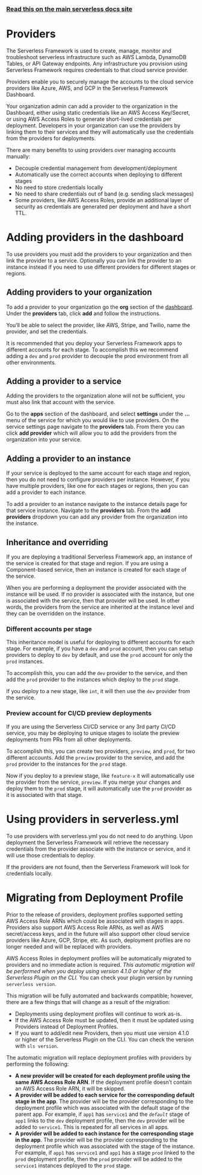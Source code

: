<!--
title: Serverless Dashboard - Providers
menuText: Providers
menuOrder: 8
layout: Doc
-->

<!-- DOCS-SITE-LINK:START automatically generated  -->

### [Read this on the main serverless docs site](https://www.serverless.com/framework/docs/guides/providers/)

<!-- DOCS-SITE-LINK:END -->

# Providers

The Serverless Framework is used to create, manage, monitor and troubleshoot serverless infrastructure such as AWS Lambda, DynamoDB Tables, or API Gateway endpoints. Any infrastructure you provision using Serverless Framework requires credentials to that cloud service provider.

Providers enable you to securely manage the accounts to the cloud service providers like Azure, AWS, and GCP in the Serverless Framework Dashboard.

Your organization admin can add a provider to the organization in the Dashboard, either using static credentials like an AWS Access Key/Secret, or using AWS Access Roles to generate short-lived credentials per deployment. Developers in your organization can use the providers by linking them to their services and they will automatically use the credentials from the providers for deployments.

There are many benefits to using providers over managing accounts manually:

- Decouple credential management from development/deployment
- Automatically use the correct accounts when deploying to different stages
- No need to store credentials locally
- No need to share credentials out of band (e.g. sending slack messages)
- Some providers, like AWS Access Roles, provide an additional layer of security as credentials are generated per deployment and have a short TTL.

# Adding providers in the dashboard

To use providers you must add the providers to your organization and then link the provider to a service. Optionally you can link the provider to an instance instead if you need to use different providers for different stages or regions.

## Adding providers to your organization

To add a provider to your organization go the **org** section of the [dashboard](https://app.serverless.com). Under the **providers** tab, click **add** and follow the instructions.

You’ll be able to select the provider, like AWS, Stripe, and Twilio, name the provider, and set the credentials.

It is recommended that you deploy your Serverless Framework apps to different accounts for each stage. To accomplish this we recommend adding a `dev` and `prod` provider to decouple the prod environment from all other environments.

## Adding a provider to a service

Adding the providers to the organization alone will not be sufficient, you must also link that account with the service.

Go to the **apps** section of the dashboard, and select **settings** under the **...** menu of the service for which you would like to use providers. On the service settings page navigate to the **providers** tab. From there you can click **add provider** which will allow you to add the providers from the organization into your service.

## Adding a provider to an instance

If your service is deployed to the same account for each stage and region, then you do not need to configure providers per instance. However, if you have multiple providers, like one for each stages or regions, then you can add a provider to each instance.

To add a provider to an instance navigate to the instance details page for that service instance. Navigate to the **providers** tab. From the **add providers** dropdown you can add any provider from the organization into the instance.

## Inheritance and overriding

If you are deploying a traditional Serverless Framework app, an instance of the service is created for that stage and region. If you are using a Component-based service, then an instance is created for each stage of the service.

When you are performing a deployment the provider associated with the instance will be used. If no provider is associated with the instance, but one is associated with the service, then that provider will be used. In other words, the providers from the service are inherited at the instance level and they can be overridden on the instance.

### Different accounts per stage

This inheritance model is useful for deploying to different accounts for each stage. For example, if you have a `dev` and `prod` account, then you can setup providers to deploy to `dev` by default, and use the `prod` account for only the `prod` instances.

To accomplish this, you can add the `dev` provider to the service, and then add the `prod` provider to the instances which deploy to the `prod` stage.

If you deploy to a new stage, like `int`, it will then use the `dev` provider from the service.

### Preview account for CI/CD preview deployments

If you are using the Serverless CI/CD service or any 3rd party CI/CD service, you may be deploying to unique stages to isolate the preview deployments from PRs from all other deployments.

To accomplish this, you can create two providers, `preview`, and `prod`, for two different accounts. Add the `preview` provider to the service, and add the `prod` provider to the instances for the `prod` stage.

Now if you deploy to a preview stage, like `feature-x` it will automatically use the provider from the service, `preview`. If you merge your changes and deploy them to the `prod` stage, it will automatically use the `prod` provider as it is associated with that stage.

# Using providers in serverless.yml

To use providers with serverless.yml you do not need to do anything. Upon deployment the Serverless Framework will retrieve the necessary credentials from the provider associate with the instance or service, and it will use those credentials to deploy.

If the providers are not found, then the Serverless Framework will look for credentials locally.

# Migrating from Deployment Profile

Prior to the release of providers, deployment profiles supported setting AWS Access Role ARNs which could be associated with stages in apps. Providers also support AWS Access Role ARNs, as well as AWS secret/access keys, and in the future will also support other cloud service providers like Azure, GCP, Stripe, etc. As such, deployment profiles are no longer needed and will be replaced with providers.

AWS Access Roles in deployment profiles will be automatically migrated to providers and no immediate action is required. _This automatic migration will be performed when you deploy using version 4.1.0 or higher of the Serverless Plugin on the CLI._ You can check your plugin version by running `serverless version`.

This migration will be fully automated and backwards compatible; however, there are a few things that will change as a result of the migration:

- Deployments using deployment profiles will continue to work as-is.
- If the AWS Access Role must be updated, then it must be updated using Providers instead of Deployment Profiles.
- If you want to add/edit new Providers, then you must use version 4.1.0 or higher of the Serverless Plugin on the CLI. You can check the version with `sls version`.

The automatic migration will replace deployment profiles with providers by performing the following:

- **A new provider will be created for each deployment profile using the same AWS Access Role ARN**. If the deployment profile doesn’t contain an AWS Access Role ARN, it will be skipped.
- **A provider will be added to each service for the corresponding default stage in the app**. The provider will be the provider corresponding to the deployment profile which was associated with the default stage of the parent app. For example, if `app1` has `service1` and the _`default`_ stage of `app1` links to the `dev` deployment profile, then the `dev` provider will be added to `service1`. This is repeated for all services in all apps.
- **A provider will be added to each instance for the corresponding stage in the app**. The provider will be the provider corresponding to the deployment profile which was associated with the stage of the instance. For example, if `app1` has `service1` and `app1` has a stage `prod` linked to the `prod` deployment profile, then the `prod` provider will be added to the `service1` instances deployed to the `prod` stage.
